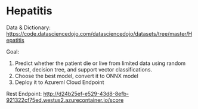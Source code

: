 # Hepatitis

Data & Dictionary: https://code.datasciencedojo.com/datasciencedojo/datasets/tree/master/Hepatitis

Goal:
1. Predict whether the patient die or live from limited data using random forest, decision tree, and support vector classifications.
2. Choose the best model, convert it to ONNX model
3. Deploy it to Azureml Cloud Endpoint

Rest Endpoint: http://d24b25ef-e529-43d8-8efb-921322cf75ed.westus2.azurecontainer.io/score
